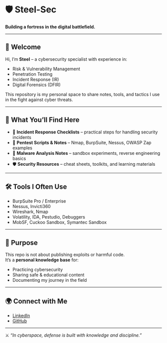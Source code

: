 # 🛡️ Steel-Sec  

**Building a fortress in the digital battlefield.**  

---

## 👋 Welcome
Hi, I’m **Steel** – a cybersecurity specialist with experience in:  
- Risk & Vulnerability Management  
- Penetration Testing  
- Incident Response (IR)  
- Digital Forensics (DFIR)  

This repository is my personal space to share notes, tools, and tactics I use in the fight against cyber threats.  

---

## 🚀 What You’ll Find Here
- 📂 **Incident Response Checklists** – practical steps for handling security incidents  
- 🔎 **Pentest Scripts & Notes** – Nmap, BurpSuite, Nessus, OWASP Zap examples  
- 🐞 **Malware Analysis Notes** – sandbox experiments, reverse engineering basics  
- 🛡️ **Security Resources** – cheat sheets, toolkits, and learning materials  

---

## 🛠️ Tools I Often Use
- BurpSuite Pro / Enterprise  
- Nessus, Invicti360  
- Wireshark, Nmap  
- Volatility, IDA, Pestudio, Debuggers  
- MobSF, Cuckoo Sandbox, Symantec Sandbox  

---

## 📖 Purpose
This repo is not about publishing exploits or harmful code.  
It’s a **personal knowledge base** for:  
- Practicing cybersecurity  
- Sharing safe & educational content  
- Documenting my journey in the field  

---

## 🌍 Connect with Me
- [LinkedIn](https://linkedin.com/in/your-link)  
- [GitHub](https://github.com/srsteel)  

---

⚔️ *“In cyberspace, defense is built with knowledge and discipline.”*  
